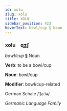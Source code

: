 ```yaml
---
id: xolu
slug: xolu
title: XOLU
sidebar_position: 423
hoverText: bowl/cup § Noun
---
```


### xolu&emsp;<span kind="abugida">ɋʓʃ</span>

*bowl/cup* **§** Noun

**Verb**: to be a bowl/cup

**Noun**: bowl/cup

**Modifier**: bowl/cup-related

German Schale /ˈʃaːlə/

*Germanic Language Family*
